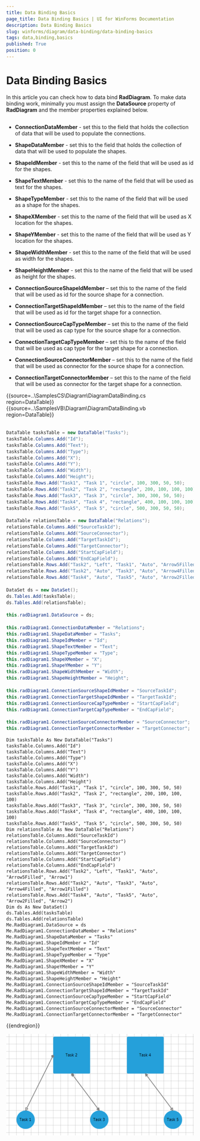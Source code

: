 ```yaml
---
title: Data Binding Basics
page_title: Data Binding Basics | UI for WinForms Documentation
description: Data Binding Basics
slug: winforms/diagram/data-binding/data-binding-basics
tags: data,binding,basics
published: True
position: 0
---
```


# Data Binding Basics



In this article you can check how to data bind __RadDiagram__. To make data binding work, minimally you must assign the __DataSource__ property of __RadDiagram__ and the member properties explained below.

## 

* __ConnectionDataMember__ - set this to the field that holds the collection of data that will be used to populate the connections.
            

* __ShapeDataMember__ - set this to the field that holds the collection of data that will be used to populate the shapes.
            

* __ShapeIdMember__ - set this to the name of the field that will be used as id for the shapes.
            

* __ShapeTextMember__ - set this to the name of the field that will be used as text for the shapes.
            

* __ShapeTypeMember__ - set this to the name of the field that will be used as a shape for the shapes.
            

* __ShapeXMember__ - set this to the name of the field that will be used as X location for the shapes.
            

* __ShapeYMember__ - set this to the name of the field that will be used as Y location for the shapes.
            

* __ShapeWidthMember__ - set this to the name of the field that will be used as width for the shapes.
            

* __ShapeHeightMember__ - set this to the name of the field that will be used as height for the shapes.
            

* __ConnectionSourceShapeIdMember__ – set this to the name of the field that will be used as id for the source shape for a connection.
            

* __ConnectionTargetShapeIdMember__ – set this to the name of the field that will be used as id for the target shape for a connection.
            

* __ConnectionSourceCapTypeMember__ – set this to the name of the field that will be used as cap type for the source shape for a connection.
            

* __ConnectionTargetCapTypeMember__ – set this to the name of the field that will be used as cap type for the target shape for a connection.
            

* __ConnectionSourceConnectorMember__ – set this to the name of the field that will be used as connector for the source shape for a connection.
            

* __ConnectionTargetConnectorMember__ – set this to the name of the field that will be used as connector for the target shape for a connection. 

{{source=..\SamplesCS\Diagram\DiagramDataBinding.cs region=DataTable}} 
{{source=..\SamplesVB\Diagram\DiagramDataBinding.vb region=DataTable}} 

````C#
            
DataTable tasksTable = new DataTable("Tasks");   
tasksTable.Columns.Add("Id");
tasksTable.Columns.Add("Text");
tasksTable.Columns.Add("Type");
tasksTable.Columns.Add("X");
tasksTable.Columns.Add("Y");
tasksTable.Columns.Add("Width");
tasksTable.Columns.Add("Height");
tasksTable.Rows.Add("Task1", "Task 1", "circle", 100, 300, 50, 50);
tasksTable.Rows.Add("Task2", "Task 2", "rectangle", 200, 100, 100, 100);
tasksTable.Rows.Add("Task3", "Task 3", "circle", 300, 300, 50, 50);
tasksTable.Rows.Add("Task4", "Task 4", "rectangle", 400, 100, 100, 100);
tasksTable.Rows.Add("Task5", "Task 5", "circle", 500, 300, 50, 50);
            
DataTable relationsTable = new DataTable("Relations");
relationsTable.Columns.Add("SourceTaskId");
relationsTable.Columns.Add("SourceConnector");
relationsTable.Columns.Add("TargetTaskId");
relationsTable.Columns.Add("TargetConnector");
relationsTable.Columns.Add("StartCapField");
relationsTable.Columns.Add("EndCapField");
relationsTable.Rows.Add("Task2", "Left", "Task1", "Auto", "Arrow5Filled", "Arrow1");
relationsTable.Rows.Add("Task2", "Auto", "Task3", "Auto", "Arrow4Filled", "Arrow1Filled");
relationsTable.Rows.Add("Task4", "Auto", "Task5", "Auto", "Arrow2Filled", "Arrow2");
            
DataSet ds = new DataSet();
ds.Tables.Add(tasksTable);
ds.Tables.Add(relationsTable);
            
this.radDiagram1.DataSource = ds;
            
this.radDiagram1.ConnectionDataMember = "Relations";
this.radDiagram1.ShapeDataMember = "Tasks";
this.radDiagram1.ShapeIdMember = "Id";  
this.radDiagram1.ShapeTextMember = "Text";
this.radDiagram1.ShapeTypeMember = "Type";
this.radDiagram1.ShapeXMember = "X";
this.radDiagram1.ShapeYMember = "Y";
this.radDiagram1.ShapeWidthMember = "Width";
this.radDiagram1.ShapeHeightMember = "Height";
            
this.radDiagram1.ConnectionSourceShapeIdMember = "SourceTaskId";
this.radDiagram1.ConnectionTargetShapeIdMember = "TargetTaskId";
this.radDiagram1.ConnectionSourceCapTypeMember = "StartCapField";
this.radDiagram1.ConnectionTargetCapTypeMember = "EndCapField";
            
this.radDiagram1.ConnectionSourceConnectorMember = "SourceConnector";
this.radDiagram1.ConnectionTargetConnectorMember = "TargetConnector";

````
````VB.NET
Dim tasksTable As New DataTable("Tasks")
tasksTable.Columns.Add("Id")
tasksTable.Columns.Add("Text")
tasksTable.Columns.Add("Type")
tasksTable.Columns.Add("X")
tasksTable.Columns.Add("Y")
tasksTable.Columns.Add("Width")
tasksTable.Columns.Add("Height")
tasksTable.Rows.Add("Task1", "Task 1", "circle", 100, 300, 50, 50)
tasksTable.Rows.Add("Task2", "Task 2", "rectangle", 200, 100, 100, 100)
tasksTable.Rows.Add("Task3", "Task 3", "circle", 300, 300, 50, 50)
tasksTable.Rows.Add("Task4", "Task 4", "rectangle", 400, 100, 100, 100)
tasksTable.Rows.Add("Task5", "Task 5", "circle", 500, 300, 50, 50)
Dim relationsTable As New DataTable("Relations")
relationsTable.Columns.Add("SourceTaskId")
relationsTable.Columns.Add("SourceConnector")
relationsTable.Columns.Add("TargetTaskId")
relationsTable.Columns.Add("TargetConnector")
relationsTable.Columns.Add("StartCapField")
relationsTable.Columns.Add("EndCapField")
relationsTable.Rows.Add("Task2", "Left", "Task1", "Auto", "Arrow5Filled", "Arrow1")
relationsTable.Rows.Add("Task2", "Auto", "Task3", "Auto", "Arrow4Filled", "Arrow1Filled")
relationsTable.Rows.Add("Task4", "Auto", "Task5", "Auto", "Arrow2Filled", "Arrow2")
Dim ds As New DataSet()
ds.Tables.Add(tasksTable)
ds.Tables.Add(relationsTable)
Me.RadDiagram1.DataSource = ds
Me.RadDiagram1.ConnectionDataMember = "Relations"
Me.RadDiagram1.ShapeDataMember = "Tasks"
Me.RadDiagram1.ShapeIdMember = "Id"
Me.RadDiagram1.ShapeTextMember = "Text"
Me.RadDiagram1.ShapeTypeMember = "Type"
Me.RadDiagram1.ShapeXMember = "X"
Me.RadDiagram1.ShapeYMember = "Y"
Me.RadDiagram1.ShapeWidthMember = "Width"
Me.RadDiagram1.ShapeHeightMember = "Height"
Me.RadDiagram1.ConnectionSourceShapeIdMember = "SourceTaskId"
Me.RadDiagram1.ConnectionTargetShapeIdMember = "TargetTaskId"
Me.RadDiagram1.ConnectionSourceCapTypeMember = "StartCapField"
Me.RadDiagram1.ConnectionTargetCapTypeMember = "EndCapField"
Me.RadDiagram1.ConnectionSourceConnectorMember = "SourceConnector"
Me.RadDiagram1.ConnectionTargetConnectorMember = "TargetConnector"

````

{{endregion}} 


![diagram-data-binding-basics 001](images/diagram-data-binding-basics001.png)

